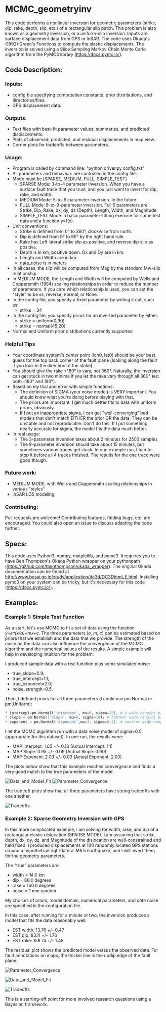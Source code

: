 # MCMC_geometryinv

This code performs a nonlinear inversion for geometry parameters (strike, dip, rake, depth, slip, etc.) of a rectangular slip patch. This problem is also known as a geometry inversion, or a uniform-slip inversion. Inputs are surface displacement data from GPS or InSAR. The code uses Okada's (1992) Green's Functions to compute the elastic displacements. The inversion is solved using a Slice Sampling Markov Chain Monte Carlo algorithm from the PyMC3 library (https://docs.pymc.io/). 


## Code Description: 

### Inputs:
* config file specifying computation constants, prior distributions, and directories/files.
*  GPS displacement data. 

### Outputs: 
* Text files with best-fit parameter values, summaries, and predicted displacements. 
* Plots of observed, predicted, and residual displacements in map view.
* Corner plots for tradeoffs between parameters. 

### Usage: 
* Program is called by command line: "python driver.py config.txt"
* All parameters and behaviors are controlled in the config file. 
* Mode must be [SPARSE, MEDIUM, FULL, SIMPLE_TEST]
	* SPARSE Mode: 3-to-4 parameter inversion. When you have a surface fault trace that you trust, and you just want to invert for dip, rake, and width.
	* MEDIUM Mode: 5-to-6-parameter inversion. In the future.  
	* FULL Mode: 8-to-9-parameter inversion. Full 9 parameters are Strike, Dip, Rake, dx, dy, dz (Depth), Length, Width, and Magnitude. 
	* SIMPLE_TEST Mode: a basic parameter-fitting exercise for some test data and a function y=f(x). 
* Unit conventions: 
	* Strike is defined from 0° to 360°, clockwise from north.
	* Dip is defined from 0° to 90° by the right hand rule.
	* Rake has Left lateral strike slip as positive, and reverse dip slip as positive. 
	* Depth is in km, positive down. Dx and Dy are in km. 
	* Length and Width are in km. 
	* data_noise is in meters
* In all cases, the slip will be computed from Mag by the standard Mw-slip relationship. 
* In MEDIUM MODE, the Length and Width will be computed by Wells and Coppersmith (1994) scaling relationships in order to reduce the number of parameters. If you care which relationship is used, you can set the "style" to be ss, reverse, normal, or None. 
* In the config file, you specify a fixed parameter by writing it out, such as: 
	* strike = 34
* In the config file, you specify priors for an inverted parameter by either: 
    * strike = uniform(0,90)
    * strike = normal(45,20)
* Normal and Uniform prior distributions currently supported

### Helpful Tips
* Your coordinate system's center point (lon0, lat0) should be your best guess for the top back corner of the fault plane (looking along the fault if you look in the direction of the strike). 
* You should give the rake <180° to vary, not 360°. Naturally, the inversion can get stuck in two minima if you let the rake vary through all 360° (ex: both -180° and 180°). 
* Based on my trial and error with simple functions: 
	* The definition of SIGMA (your noise model) is VERY important. You should know what you're doing before playing with that. 
	* The priors are important. I get much better fits to data with uniform priors, obviously.
	* If I put an inappropriate sigma, I can get "well-converging" bad models that don't match EITHER the prior OR the data. They can be unstable and not reproducible. Don't do this. If I put something nearly accurate for sigma, the model fits the data much better. 
* In real usage:
	* The 3-parameter inversion takes about 2 minutes for 2500 samples
	* The 9-parameter inversion should take about 15 minutes, but sometimes various traces get stuck. In one example run, I had to stop it before all 4 traces finished. The results for the one trace were good though. 


### Future work:
* MEDIUM MODE, with Wells and Coppersmith scaling relationships in various "styles"
* InSAR LOS modeling

### Contributing:
Pull requests are welcome! Contributing features, finding bugs, etc. are encouraged.  You could also open an issue to discuss adapting the code further. 

## Specs: 
This code uses Python3, numpy, matplotlib, and pymc3. It requires you to have Ben Thompson's Okada Python wrapper on your pythonpath (https://github.com/tbenthompson/okada_wrapper). The original Okada documentation can be found at http://www.bosai.go.jp/study/application/dc3d/DC3Dhtml_E.html. Installing pymc3 on your system can be tricky, but it's necessary for this code (https://docs.pymc.io/). 

## Examples: ###
### Example 1: Simple Test Function ###

As a start, let's use MCMC to fit a set of data using the function *y=e^(x/a)+mx+c*. The three parameters (*a*, *m*, *c*) can be estimated based on priors that we establish and the data that we provide. The strength of the noise on the data can also influence the convergence of the MCMC algorithm and the numerical values of the results. A simple example will help in developing intuition for the problem. 

I produced sample data with a real function plus some simulated noise: 
* true_slope=0.9;
* true_intercept=1.1;
* true_exponent=2.0;
* noise_strength=0.5.

Then, I defined priors for all three parameters (I could use pm.Normal or pm.Uniform): 
```python
* intercept=pm.Normal('intercept', mu=0, sigma=20); # a wide-ranging prior
* slope = pm.Normal('slope', mu=0, sigma=10); # another wide-ranging prior
* exponent = pm.Normal('exponent',mu=3, sigma=0.5); # another wide-ranging prior
```

I let the MCMC algorithm run with a data noise model of sigma=0.5 (appropriate for this dataset). In one run, the results were: 
* MAP Intercept: 1.05 +/- 0.13 (Actual Intercept: 1.1)
* MAP Slope: 0.95 +/- 0.09 (Actual Slope: 0.90)
* MAP Exponent: 2.03 +/- 0.03 (Actual Exponent: 2.00)

The plots below show that this example reaches convergence and finds a very good match to the true parameters of the model. 

![Data_and_Model_Fit](https://github.com/kmaterna/MCMC_geometryinv/blob/master/Examples/simple_line/example_line.png)
![Parameter_Convergence](https://github.com/kmaterna/MCMC_geometryinv/blob/master/Examples/simple_line/posterior.png)


The tradeoff plots show that all three parameters have strong tradeoffs with one another. 

![Tradeoffs](https://github.com/kmaterna/MCMC_geometryinv/blob/master/Examples/simple_line/corner_plot.png)


### Example 2: Sparse Geometry Inversion with GPS ###

In this more complicated example, I am solving for width, rake, and dip of a rectangular elastic dislocation (SPARSE MODE). I am assuming that strike, depth, dx, dy, dz, and Magnitude of the dislocation are well-constrained and held fixed. I produced displacements at 100 randomly located GPS stations around a hypothetical right-lateral M6.5 earthquake, and I will invert them for the geometry parameters. 

The "true" parameters are:
* width = 14.0 km
* dip = 80.0 degrees
* rake = 160.0 degrees
* noise = 1 mm random

My choices of priors, model domain, numerical parameters, and data noise are specified in the configuration file. 

In this case, after running for a minute or two, the inversion produces a model that fits the data reasonably well: 
* EST width: 13.76 +/- 0.47
* EST dip: 83.11 +/- 1.76
* EST rake: 158.74 +/- 1.48

The residual plot shows the predicted model versus the observed data. For fault annotations on maps, the thicker line is the updip edge of the fault plane. 

![Parameter_Convergence](https://github.com/kmaterna/MCMC_geometryinv/blob/master/Examples/sparse_gps_inversion/Outputs/posterior.png)

![Data_and_Model_Fit](https://github.com/kmaterna/MCMC_geometryinv/blob/master/Examples/sparse_gps_inversion/Outputs/residuals.png)

![Tradeoffs](https://github.com/kmaterna/MCMC_geometryinv/blob/master/Examples/sparse_gps_inversion/Outputs/corner_plot.png)

This is a starting-off point for more involved research questions using a Bayesian framework. 

